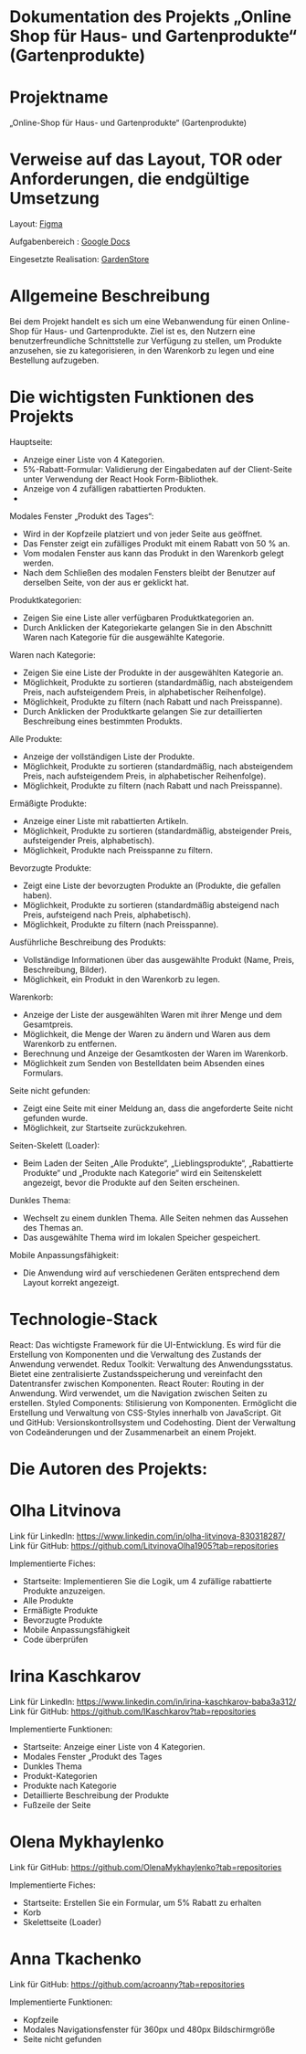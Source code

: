 # Dokumentation des Projekts „Online Shop für Haus- und Gartenprodukte“ (Gartenprodukte)

# Projektname

„Online-Shop für Haus- und Gartenprodukte“ (Gartenprodukte)

# Verweise auf das Layout, TOR oder Anforderungen, die endgültige Umsetzung

Layout: [Figma](https://www.figma.com/file/SDNWLzCWkh9ZXdCpWEaByv/project-frontend?type=design&node-id=280-1136&mode=design&t=NJTGdloftvn8I6Vz-0)

Aufgabenbereich : [Google Docs](https://docs.google.com/document/d/1j4GO3_P2-h80rrrUuVHan2i8saFXPJlk/edit)

Eingesetzte Realisation: [GardenStore](https://project-garden.onrender.com)

# Allgemeine Beschreibung
Bei dem Projekt handelt es sich um eine Webanwendung für einen Online-Shop für Haus- und Gartenprodukte. Ziel ist es, den Nutzern eine benutzerfreundliche Schnittstelle zur Verfügung zu stellen, um Produkte anzusehen, sie zu kategorisieren, in den Warenkorb zu legen und eine Bestellung aufzugeben.

# Die wichtigsten Funktionen des Projekts

Hauptseite:
 - Anzeige einer Liste von 4 Kategorien.
 - 5%-Rabatt-Formular: Validierung der Eingabedaten auf der Client-Seite unter Verwendung der React Hook Form-Bibliothek.
 - Anzeige von 4 zufälligen rabattierten Produkten.
 - 
Modales Fenster „Produkt des Tages“:
 - Wird in der Kopfzeile platziert und von jeder Seite aus geöffnet.
 - Das Fenster zeigt ein zufälliges Produkt mit einem Rabatt von 50 % an.
 - Vom modalen Fenster aus kann das Produkt in den Warenkorb gelegt werden.
 - Nach dem Schließen des modalen Fensters bleibt der Benutzer auf derselben Seite, von der aus er geklickt hat.

Produktkategorien:
 - Zeigen Sie eine Liste aller verfügbaren Produktkategorien an.
 - Durch Anklicken der Kategoriekarte gelangen Sie in den Abschnitt Waren nach Kategorie für die ausgewählte Kategorie.

Waren nach Kategorie:
 - Zeigen Sie eine Liste der Produkte in der ausgewählten Kategorie an.
 - Möglichkeit, Produkte zu sortieren (standardmäßig, nach absteigendem Preis, nach aufsteigendem Preis, in alphabetischer Reihenfolge).
 - Möglichkeit, Produkte zu filtern (nach Rabatt und nach Preisspanne).
 - Durch Anklicken der Produktkarte gelangen Sie zur detaillierten Beschreibung eines bestimmten Produkts.
 
Alle Produkte:
 - Anzeige der vollständigen Liste der Produkte.
 - Möglichkeit, Produkte zu sortieren (standardmäßig, nach absteigendem Preis, nach aufsteigendem Preis, in alphabetischer Reihenfolge).
 - Möglichkeit, Produkte zu filtern (nach Rabatt und nach Preisspanne).
   
Ermäßigte Produkte:
 - Anzeige einer Liste mit rabattierten Artikeln.
 - Möglichkeit, Produkte zu sortieren (standardmäßig, absteigender Preis, aufsteigender Preis, alphabetisch).
 - Möglichkeit, Produkte nach Preisspanne zu filtern.

Bevorzugte Produkte:
 - Zeigt eine Liste der bevorzugten Produkte an (Produkte, die gefallen haben).
 - Möglichkeit, Produkte zu sortieren (standardmäßig absteigend nach Preis, aufsteigend nach Preis, alphabetisch).
 - Möglichkeit, Produkte zu filtern (nach Preisspanne).

Ausführliche Beschreibung des Produkts:
 - Vollständige Informationen über das ausgewählte Produkt (Name, Preis, Beschreibung, Bilder).
 - Möglichkeit, ein Produkt in den Warenkorb zu legen.

Warenkorb:
 - Anzeige der Liste der ausgewählten Waren mit ihrer Menge und dem Gesamtpreis.
 - Möglichkeit, die Menge der Waren zu ändern und Waren aus dem Warenkorb zu entfernen.
 - Berechnung und Anzeige der Gesamtkosten der Waren im Warenkorb.
 - Möglichkeit zum Senden von Bestelldaten beim Absenden eines Formulars.

Seite nicht gefunden:
 - Zeigt eine Seite mit einer Meldung an, dass die angeforderte Seite nicht gefunden wurde.
 - Möglichkeit, zur Startseite zurückzukehren.

Seiten-Skelett (Loader):
 - Beim Laden der Seiten „Alle Produkte“, „Lieblingsprodukte“, „Rabattierte Produkte“ und „Produkte nach Kategorie“ wird ein Seitenskelett angezeigt, bevor die Produkte auf den Seiten erscheinen.

Dunkles Thema:
 - Wechselt zu einem dunklen Thema. Alle Seiten nehmen das Aussehen des Themas an.
 - Das ausgewählte Thema wird im lokalen Speicher gespeichert.

Mobile Anpassungsfähigkeit: 
 - Die Anwendung wird auf verschiedenen Geräten entsprechend dem Layout korrekt angezeigt.

# Technologie-Stack

React: Das wichtigste Framework für die UI-Entwicklung. Es wird für die Erstellung von Komponenten und die Verwaltung des Zustands der Anwendung verwendet.
Redux Toolkit: Verwaltung des Anwendungsstatus. Bietet eine zentralisierte Zustandsspeicherung und vereinfacht den Datentransfer zwischen Komponenten.
React Router: Routing in der Anwendung. Wird verwendet, um die Navigation zwischen Seiten zu erstellen.
Styled Components: Stilisierung von Komponenten. Ermöglicht die Erstellung und Verwaltung von CSS-Styles innerhalb von JavaScript.
Git und GitHub: Versionskontrollsystem und Codehosting. Dient der Verwaltung von Codeänderungen und der Zusammenarbeit an einem Projekt.

# Die Autoren des Projekts:

# Olha Litvinova

Link für LinkedIn: https://www.linkedin.com/in/olha-litvinova-830318287/
Link für GitHub: https://github.com/LitvinovaOlha1905?tab=repositories

Implementierte Fiches:
 - Startseite: Implementieren Sie die Logik, um 4 zufällige rabattierte Produkte anzuzeigen.
 - Alle Produkte
 - Ermäßigte Produkte
 - Bevorzugte Produkte
 - Mobile Anpassungsfähigkeit
 - Code überprüfen
   
# Irina Kaschkarov
Link für LinkedIn: https://www.linkedin.com/in/irina-kaschkarov-baba3a312/
Link für GitHub:  https://github.com/IKaschkarov?tab=repositories

Implementierte Funktionen:
 - Startseite: Anzeige einer Liste von 4 Kategorien.
 - Modales Fenster „Produkt des Tages
 - Dunkles Thema
 - Produkt-Kategorien
 - Produkte nach Kategorie
 - Detaillierte Beschreibung der Produkte
 - Fußzeile der Seite

# Olena Mykhaylenko

Link für GitHub: https://github.com/OlenaMykhaylenko?tab=repositories

Implementierte Fiches:
 - Startseite: Erstellen Sie ein Formular, um 5% Rabatt zu erhalten
 - Korb
 - Skelettseite (Loader)

# Anna Tkachenko

Link für GitHub: https://github.com/acroanny?tab=repositories

Implementierte Funktionen:
 - Kopfzeile
 - Modales Navigationsfenster für 360px und 480px Bildschirmgröße 
 - Seite nicht gefunden
